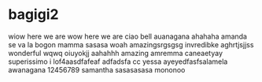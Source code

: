 # bagigi2
wiow
here we are
wow here we are
ciao bell
auanagana
ahahaha
amanda
se va la bogon
mamma
sasasa
woah
amazingsrgsgsg
invredibke
aghrtjsjjss
wonderful
wqwq
oiuyokjj
aahahhh
amazing
amremma caneaetyay
superissimo
i lof4aasdfafeaf
adfadsfa
cc
yessa
ayeyedfasfsalamela
awanagana
12456789
samantha
sasasasasa
mononoo
